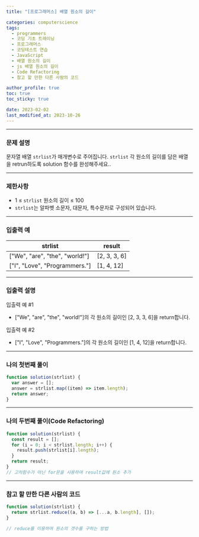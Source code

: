 ```yaml
---
title: "[프로그래머스] 배열 원소의 길이"

categories: computerscience
tags:
  - programmers
  - 코딩 기초 트레이닝
  - 프로그래머스
  - 코딩테스트 연습
  - JavaScript
  - 배열 원소의 길이
  - js 배열 원소의 길이
  - Code Refactoring
  - 참고 할 만한 다른 사람의 코드

author_profile: true
toc: true
toc_sticky: true

date: 2023-02-02
last_modified_at: 2023-10-26
---
```


---

### 문제 설명

문자열 배열 `strlist`가 매개변수로 주어집니다. `strlist` 각 원소의 길이를 담은 배열을 retrun하도록 solution 함수를 완성해주세요..

---

### 제한사항

- 1 ≤ `strlist` 원소의 길이 ≤ 100
- `strlist`는 알파벳 소문자, 대문자, 특수문자로 구성되어 있습니다.

---

### 입출력 예

| strlist                        | result       |
| ------------------------------ | ------------ |
| ["We", "are", "the", "world!"] | [2, 3, 3, 6] |
| ["I", "Love", "Programmers."]  | [1, 4, 12]   |

---

### 입출력 설명

입출력 예 #1

- ["We", "are", "the", "world!"]의 각 원소의 길이인 [2, 3, 3, 6]을 return합니다.

입출력 예 #2

- ["I", "Love", "Programmers."]의 각 원소의 길이인 [1, 4, 12]을 return합니다.

---

### 나의 첫번째 풀이

```jsx
function solution(strlist) {
  var answer = [];
  answer = strlist.map((item) => item.length);
  return answer;
}
```

---

### 나의 두번째 풀이(Code Refactoring)

```jsx
function solution(strlist) {
  const result = [];
  for (i = 0; i < strlist.length; i++) {
    result.push(strlist[i].length);
  }
  return result;
}
// 고차함수가 아닌 for문을 사용하여 result값에 원소 추가
```

---

### 참고 할 만한 다른 사람의 코드

```jsx
function solution(strlist) {
  return strlist.reduce((a, b) => [...a, b.length], []);
}

// reduce를 이용하여 원소의 갯수를 구하는 방법
```

